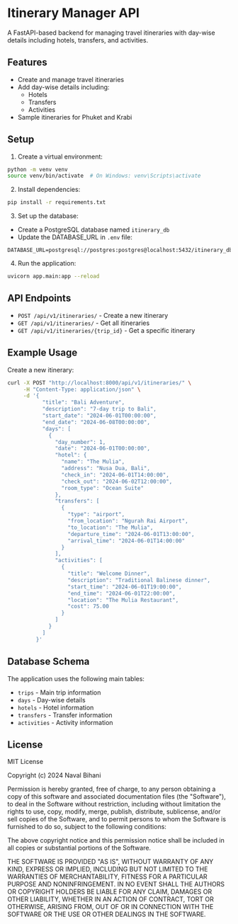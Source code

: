 # Itinerary Manager API

A FastAPI-based backend for managing travel itineraries with day-wise details including hotels, transfers, and activities.

## Features

- Create and manage travel itineraries
- Add day-wise details including:
  - Hotels
  - Transfers
  - Activities
- Sample itineraries for Phuket and Krabi

## Setup

1. Create a virtual environment:
```bash
python -m venv venv
source venv/bin/activate  # On Windows: venv\Scripts\activate
```

2. Install dependencies:
```bash
pip install -r requirements.txt
```

3. Set up the database:
- Create a PostgreSQL database named `itinerary_db`
- Update the DATABASE_URL in `.env` file:
```
DATABASE_URL=postgresql://postgres:postgres@localhost:5432/itinerary_db
```

4. Run the application:
```bash
uvicorn app.main:app --reload
```

## API Endpoints

- `POST /api/v1/itineraries/` - Create a new itinerary
- `GET /api/v1/itineraries/` - Get all itineraries
- `GET /api/v1/itineraries/{trip_id}` - Get a specific itinerary

## Example Usage

Create a new itinerary:
```bash
curl -X POST "http://localhost:8000/api/v1/itineraries/" \
     -H "Content-Type: application/json" \
     -d '{
           "title": "Bali Adventure",
           "description": "7-day trip to Bali",
           "start_date": "2024-06-01T00:00:00",
           "end_date": "2024-06-08T00:00:00",
           "days": [
             {
               "day_number": 1,
               "date": "2024-06-01T00:00:00",
               "hotel": {
                 "name": "The Mulia",
                 "address": "Nusa Dua, Bali",
                 "check_in": "2024-06-01T14:00:00",
                 "check_out": "2024-06-02T12:00:00",
                 "room_type": "Ocean Suite"
               },
               "transfers": [
                 {
                   "type": "airport",
                   "from_location": "Ngurah Rai Airport",
                   "to_location": "The Mulia",
                   "departure_time": "2024-06-01T13:00:00",
                   "arrival_time": "2024-06-01T14:00:00"
                 }
               ],
               "activities": [
                 {
                   "title": "Welcome Dinner",
                   "description": "Traditional Balinese dinner",
                   "start_time": "2024-06-01T19:00:00",
                   "end_time": "2024-06-01T22:00:00",
                   "location": "The Mulia Restaurant",
                   "cost": 75.00
                 }
               ]
             }
           ]
         }'
```

## Database Schema

The application uses the following main tables:
- `trips` - Main trip information
- `days` - Day-wise details
- `hotels` - Hotel information
- `transfers` - Transfer information
- `activities` - Activity information

## License

MIT License

Copyright (c) 2024 Naval Bihani

Permission is hereby granted, free of charge, to any person obtaining a copy
of this software and associated documentation files (the "Software"), to deal
in the Software without restriction, including without limitation the rights
to use, copy, modify, merge, publish, distribute, sublicense, and/or sell
copies of the Software, and to permit persons to whom the Software is
furnished to do so, subject to the following conditions:

The above copyright notice and this permission notice shall be included in all
copies or substantial portions of the Software.

THE SOFTWARE IS PROVIDED "AS IS", WITHOUT WARRANTY OF ANY KIND, EXPRESS OR
IMPLIED, INCLUDING BUT NOT LIMITED TO THE WARRANTIES OF MERCHANTABILITY,
FITNESS FOR A PARTICULAR PURPOSE AND NONINFRINGEMENT. IN NO EVENT SHALL THE
AUTHORS OR COPYRIGHT HOLDERS BE LIABLE FOR ANY CLAIM, DAMAGES OR OTHER
LIABILITY, WHETHER IN AN ACTION OF CONTRACT, TORT OR OTHERWISE, ARISING FROM,
OUT OF OR IN CONNECTION WITH THE SOFTWARE OR THE USE OR OTHER DEALINGS IN THE
SOFTWARE. 